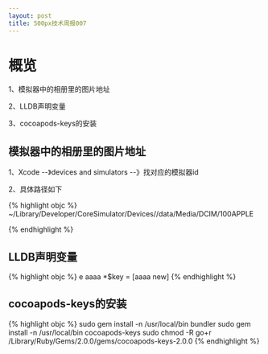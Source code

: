 ```yaml
---
layout: post
title: 500px技术周报007
---
```


# 概览

1、模拟器中的相册里的图片地址

2、LLDB声明变量

3、cocoapods-keys的安装


## 模拟器中的相册里的图片地址

1、Xcode --》devices and simulators --》找对应的模拟器id

2、具体路径如下


{% highlight objc %}
~/Library/Developer/CoreSimulator/Devices/<device UDID>/data/Media/DCIM/100APPLE

{% endhighlight %}



## LLDB声明变量

{% highlight objc %}
e aaaa *$key = [aaaa new]
{% endhighlight %}

## cocoapods-keys的安装
{% highlight objc %}
sudo gem install -n /usr/local/bin bundler
sudo gem install -n /usr/local/bin cocoapods-keys
sudo chmod -R go+r /Library/Ruby/Gems/2.0.0/gems/cocoapods-keys-2.0.0
{% endhighlight %}

